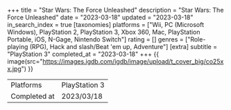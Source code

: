 +++
title = "Star Wars: The Force Unleashed"
description = "Star Wars: The Force Unleashed"
date = "2023-03-18"
updated = "2023-03-18"
in_search_index = true
[taxonomies]
platforms = ["Wii, PC (Microsoft Windows), PlayStation 2, PlayStation 3, Xbox 360, Mac, PlayStation Portable, iOS, N-Gage, Nintendo Switch"]
rating = []
genres = ["Role-playing (RPG), Hack and slash/Beat 'em up, Adventure"]
[extra]
subtitle = "PlayStation 3"
completed_at = "2023-03-18"
+++
{{ image(src="https://images.igdb.com/igdb/image/upload/t_cover_big/co25xx.jpg") }}

|              |            |
| ------------ | ---------- |
| Platforms    | PlayStation 3 |
| Completed at | 2023/03/18 |

